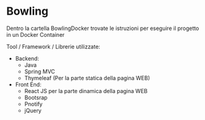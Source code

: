 # Bowling

Dentro la cartella BowlingDocker trovate le istruzioni per eseguire il progetto in un Docker Container

Tool / Framework / Librerie utilizzate:
* Backend:
  * Java
  * Spring MVC
  * Thymeleaf (Per la parte statica della pagina WEB)
* Front End:
  * React JS per la parte dinamica della pagina WEB
  * Bootsrap
  * Pnotify
  * jQuery
